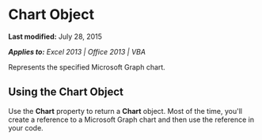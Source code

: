
# Chart Object

 **Last modified:** July 28, 2015

 _**Applies to:** Excel 2013 | Office 2013 | VBA_

Represents the specified Microsoft Graph chart.


## Using the Chart Object

Use the  **Chart** property to return a **Chart** object. Most of the time, you'll create a reference to a Microsoft Graph chart and then use the reference in your code.

